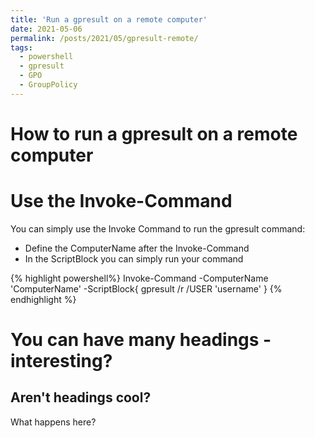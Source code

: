 ```yaml
---
title: 'Run a gpresult on a remote computer'
date: 2021-05-06
permalink: /posts/2021/05/gpresult-remote/
tags:
  - powershell
  - gpresult
  - GPO
  - GroupPolicy
---
```


How to run a gpresult on a remote computer
======

# Use the Invoke-Command
You can simply use the Invoke Command to run the gpresult command:
  - Define the ComputerName after the Invoke-Command
  - In the ScriptBlock you can simply run your command
  
{% highlight powershell%}
Invoke-Command -ComputerName 'ComputerName' -ScriptBlock{
    gpresult /r /USER 'username'
}
{% endhighlight %}



You can have many headings - interesting?
======

Aren't headings cool?
------

What happens here?